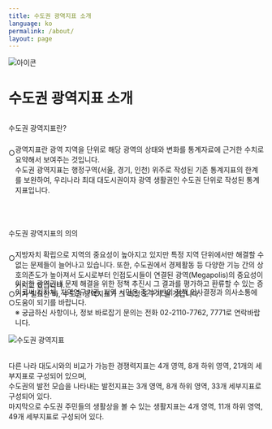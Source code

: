 ```yaml
---
title: 수도권 광역지표 소개
language: ko
permalink: /about/
layout: page
---
```


<div class="heading goal-banner goal-13">
    <div class="container">
        <div class="row">
            <div class="sttl">
                <img src="{{ site.goal_image_base }}/{{ page.language }}/sub_title.png" alt="아이콘" />
            </div>
            <div class="sttl">
                <h1>수도권 광역지표 소개</h1>
            </div>
        </div>
    </div>
</div>
<div id="main-content" class="container" role="main">
   <div class="contents_box">
      <div style="margin-top: 30px;">
         <span class="title">수도권 광역지표란?</span>
         <br><br>
         <p class="contents">
            ○ 
            <div style="margin-left:13px; margin-top:-40px">
                광역지표란 광역 지역을 단위로 해당 광역의 상태와 변화를 통계자료에 근거한 수치로 요약해서 보여주는 것입니다.<br>
                수도권 광역지표는 행정구역(서울, 경기, 인천) 위주로 작성된 기존 통계지표의 한계를 보완하여, 
                우리나라 최대 대도시권이자 광역 생활권인 수도권 단위로 작성된 통계지표입니다.
             </div><br><br>
         </p>
         <br>
         <span class="title">수도권 광역지표의 의의</span>		
         <br><br>
         <p class="contents">
            ○ 
            <div style="margin-left:13px; margin-top:-40px">
             지방자치 확립으로 지역의 중요성이 높아지고 있지만 특정 지역 단위에서만 해결할 수 없는 문제들이 늘어나고 있습니다. 
             또한, 수도권에서 경제활동 등 다양한 기능 간의 상호의존도가 높아져서 도시로부터 인접도시들이 연결된 광역(Megapolis)의 중요성이 커지고 있습니다.
            </div>
            ○ 
            <div style="margin-left:13px; margin-top:-40px">
              이러한 광역권내 문제 해결을 위한 정책 추진시 그 결과를 평가하고 환류할 수 있는 증거가 필요한 바, 수도권 광역지표가 그 측정 도구가 될 것입니다.
            </div>
            ○ 
            <div style="margin-left:13px; margin-top:-40px">
              이로써 지자체, 지역연구기관, 지역 시민은 증거기반의 정책 의사결정과 의사소통에 도움이 되기를 바랍니다.<br>
              ※ 궁금하신 사항이나, 정보 바로잡기 문의는 전화 02-2110-7762, 7771로 연락바랍니다.
            </div>
         </p>
         <div class="goal-tiles add">
            <div class="row no-gutters">
               <div class="col-xs-12 goal-tile">
                  <img src="/site/assets/img/intro_about.png" id="goal-18" alt="수도권 광역지표" />
               </div>
            </div>
         </div>
         <br>
         <p class="contents">
            다른 나라 대도시와의 비교가 가능한 경쟁력지표는 4개 영역, 8개 하위 영역, 21개의 세부지표로 구성되어 있으며,<br>
            수도권의 발전 모습을 나타내는 발전지표는 3개 영역, 8개 하위 영역, 33개 세부지표로 구성되어 있다.<br>
            마지막으로 수도권 주민들의 생활상을 볼 수 있는 생활지표는 4개 영역, 11개 하위 영역, 49개 세부지표로 구성되어 있다.
         </p>
      </div>
   </div>
</div>
